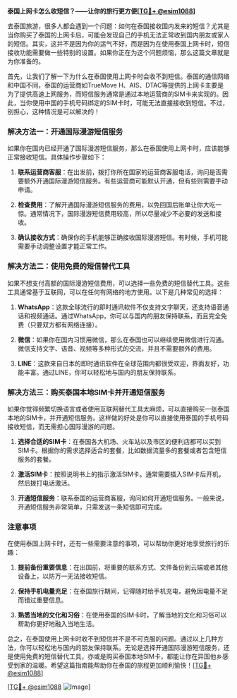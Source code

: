 **泰国上网卡怎么收短信？——让你的旅行更方便[[TG💪+ @esim1088](https://t.me/s/esim1088)]**

去泰国旅游，很多人都会遇到一个问题：如何在泰国接收国内发来的短信？尤其是当你购买了泰国的上网卡后，可能会发现自己的手机无法正常收到国内朋友或家人的短信。其实，这并不是因为你的运气不好，而是因为在使用泰国上网卡时，短信接收功能需要做一些特别的设置。如果你正在为这个问题烦恼，那么这篇文章就是为你准备的。

首先，让我们了解一下为什么在泰国使用上网卡时会收不到短信。泰国的通信网络和中国不同，泰国的运营商如TrueMove H、AIS、DTAC等提供的上网卡主要是为了提供高速上网服务，而短信服务通常是通过本地运营商的SIM卡来实现的。因此，当你使用中国的手机号码绑定的SIM卡时，可能无法直接接收到短信。不过，别担心，这种情况是可以解决的！

### 解决方法一：开通国际漫游短信服务

如果你在国内已经开通了国际漫游短信服务，那么在泰国使用上网卡时，应该能够正常接收短信。具体操作步骤如下：

1. **联系运营商客服**：在出发前，拨打你所在国家的运营商客服电话，询问是否需要额外开通国际漫游短信服务。有些运营商可能默认开通，但有些则需要手动申请。
   
2. **检查费用**：了解开通国际漫游短信服务的费用，以免回国后账单让你大吃一惊。通常情况下，国际漫游短信费用较高，所以尽量减少不必要的发送和接收。

3. **确认接收方式**：确保你的手机能够正确接收国际漫游短信。有时候，手机可能需要手动调整设置才能正常工作。

### 解决方法二：使用免费的短信替代工具

如果不想支付高额的国际漫游短信费用，可以选择一些免费的短信替代工具。这些工具通常基于互联网，可以在任何有网络的地方使用。以下是几种常见的选择：

1. **WhatsApp**：这款全球流行的即时通讯软件不仅支持文字聊天，还支持语音通话和视频通话。通过WhatsApp，你可以与国内的朋友保持联系，而且完全免费（只要双方都有网络连接）。

2. **微信**：如果你在国内习惯用微信，那么在泰国也可以继续使用微信进行沟通。微信支持文字、语音、视频等多种形式的交流，并且不需要额外的费用。

3. **LINE**：这款来自日本的即时通讯软件在全球范围内都很受欢迎，界面友好，功能丰富。通过LINE，你可以轻松地与国内的朋友保持联系。

### 解决方法三：购买泰国本地SIM卡并开通短信服务

如果你觉得频繁切换语言或者使用互联网替代工具太麻烦，可以直接购买一张泰国本地的SIM卡，并开通短信服务。这样做的好处是你可以直接使用泰国的手机号码接收短信，而无需担心国际漫游的问题。

1. **选择合适的SIM卡**：在泰国各大机场、火车站以及市区的便利店都可以买到SIM卡。根据你的需求选择适合的套餐，比如数据流量多的套餐或者包含短信服务的套餐。

2. **激活SIM卡**：按照说明书上的指示激活SIM卡。通常需要插入SIM卡后开机，然后拨打电话激活。

3. **开通短信服务**：联系泰国的运营商客服，询问如何开通短信服务。一般来说，开通短信服务非常简单，只需发送一条短信即可完成。

### 注意事项

在使用泰国上网卡时，还有一些需要注意的事项，可以帮助你更好地享受旅行的乐趣：

1. **提前备份重要信息**：在出国前，将重要的联系方式、文件备份到云端或者其他设备上，以防万一无法接收短信。

2. **保持手机电量充足**：在泰国旅行期间，记得随时给手机充电，避免因电量不足而错过重要信息。

3. **熟悉当地的文化和习俗**：在使用泰国的SIM卡时，了解当地的文化和习俗可以帮助你更好地融入当地生活。

总之，在泰国使用上网卡时收不到短信并不是不可克服的问题。通过以上几种方法，你可以轻松地与国内的朋友保持联系。无论是选择开通国际漫游短信服务，还是使用免费的短信替代工具，亦或是购买泰国本地SIM卡，都能让你在异国他乡感受到家的温暖。希望这篇指南能帮助你在泰国的旅程更加顺利愉快！[[TG💪+ @esim1088](https://t.me/s/esim1088)]

[[TG💪+ @esim1088](https://t.me/s/esim1088) ![Image](https://i.postimg.cc/4NQfJmqS/Snipaste-2025-05-13-00-14-12.png)]